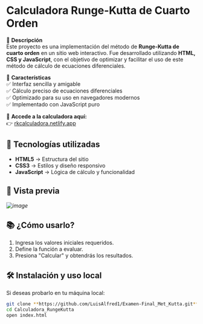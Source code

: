 # **Calculadora Runge-Kutta de Cuarto Orden**  

📌 **Descripción**  
Este proyecto es una implementación del método de **Runge-Kutta de cuarto orden** en un sitio web interactivo. Fue desarrollado utilizando **HTML, CSS y JavaScript**, con el objetivo de optimizar y facilitar el uso de este método de cálculo de ecuaciones diferenciales.  

🎯 **Características**  
✅ Interfaz sencilla y amigable  
✅ Cálculo preciso de ecuaciones diferenciales  
✅ Optimizado para su uso en navegadores modernos  
✅ Implementado con JavaScript puro  

🔗 **Accede a la calculadora aquí:**  
👉 [rkcalculadora.netlify.app](https://rkcalculadora.netlify.app)  

## 🚀 **Tecnologías utilizadas**  
- **HTML5** → Estructura del sitio  
- **CSS3** → Estilos y diseño responsivo  
- **JavaScript** → Lógica de cálculo y funcionalidad  

## 📸 **Vista previa**  
*![image](https://github.com/user-attachments/assets/6757fd02-5436-4852-8126-4bbba868cd9a)*  

## 📚 **¿Cómo usarlo?**  
1. Ingresa los valores iniciales requeridos.  
2. Define la función a evaluar.  
3. Presiona "Calcular" y obtendrás los resultados.  

## 🛠 **Instalación y uso local**  
Si deseas probarlo en tu máquina local:  
```bash
git clone **https://github.com/LuisAlfred1/Examen-Final_Met_Kutta.git**
cd Calculadora_RungeKutta
open index.html  
